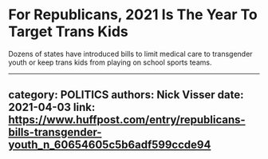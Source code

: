 # For Republicans, 2021 Is The Year To Target Trans Kids

Dozens of states have introduced bills to limit medical care to transgender youth or keep trans kids from playing on school sports teams.

---
category: POLITICS
authors: Nick Visser
date: 2021-04-03
link: https://www.huffpost.com/entry/republicans-bills-transgender-youth_n_60654605c5b6adf599ccde94
---
